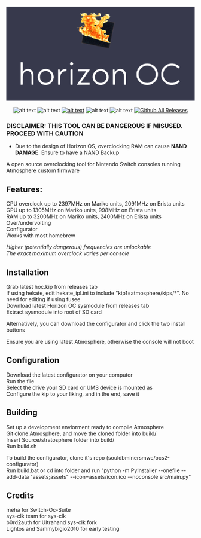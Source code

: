 <div align="center">


![alt text](assets/logo.png "logo")


![alt text](https://img.shields.io/badge/GPL--2.0-red?style=for-the-badge "logo") ![alt text](https://img.shields.io/badge/Nintendo_Switch-E60012?style=for-the-badge&logo=nintendo-switch&logoColor=white "logo") [![alt text](https://img.shields.io/badge/Discord-5865F2?style=for-the-badge&logo=discord&logoColor=white)](https://discord.com/invite/S3eX47dHsB)  ![alt text](https://img.shields.io/badge/VSCode-0078D4?style=for-the-badge&logo=visual%20studio%20code&logoColor=white) ![alt text](https://img.shields.io/badge/C%2B%2B-00599C?style=for-the-badge&logo=c%2B%2B&logoColor=white) [![Github All Releases](https://img.shields.io/github/downloads/souldbminersmwc/Horizon-OC/total.svg)]()

</div>

### DISCLAIMER: THIS TOOL CAN BE DANGEROUS IF MISUSED. PROCEED WITH CAUTION
* Due to the design of Horizon OS, overclocking RAM can cause **NAND DAMAGE**. Ensure to have a NAND Backup<br>

A open source overclocking tool for Nintendo Switch consoles running Atmosphere custom firmware<br>


## Features:
CPU overclock up to 2397MHz on Mariko units, 2091MHz on Erista units<br>
GPU up to 1305MHz on Mariko units, 998MHz on Erista units<br>
RAM up to 3200MHz on Mariko units, 2400MHz on Erista units<br>
Over/undervolting<br>
Configurator<br>
Works with most homebrew<br>

*Higher (potentially dangerous) frequencies are unlockable*<br>
*The exact maximum overclock varies per console*<br>
## Installation
Grab latest hoc.kip from releases tab<br>
If using hekate, edit hekate_ipl.ini to include "kip1=atmosphere/kips/*". No need for editing if using fusee<br>
Download latest Horizon OC sysmodule from releases tab<br>
Extract sysmodule into root of SD card<br>

Alternatively, you can download the configurator and click the two install buttons<br>

Ensure you are using latest Atmosphere, otherwise the console will not boot<br>

## Configuration
Download the latest configurator on your computer<br>
Run the file<br>
Select the drive your SD card or UMS device is mounted as<br>
Configure the kip to your liking, and in the end, save it<br>

## Building
Set up a development enviorment ready to compile Atmosphere<br>
Git clone Atmosphere, and move the cloned folder into build/<br>
Insert Source/stratosphere folder into build/<br>
Run build.sh

To build the configurator, clone it's repo (souldbminersmwc/ocs2-configurator)<br>
Run build.bat or cd into folder and run "python -m PyInstaller --onefile --add-data "assets;assets" --icon=assets/icon.ico --noconsole src/main.py"<br>


## Credits
meha for Switch-Oc-Suite<br>
sys-clk team for sys-clk<br>
b0rd2auth for Ultrahand sys-clk fork<br>
Lightos and Sammybigio2010 for early testing<br>
